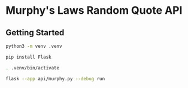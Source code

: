 # Murphy's Laws Random Quote API

## Getting Started

```sh
python3 -m venv .venv

pip install Flask

. .venv/bin/activate

flask --app api/murphy.py --debug run
```
